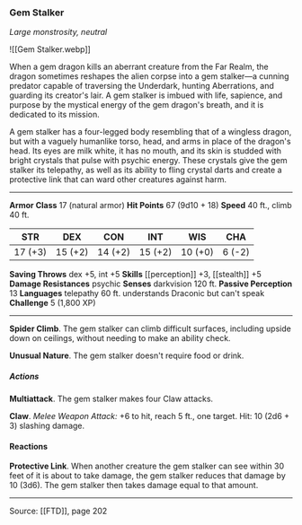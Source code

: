 ### Gem Stalker
_Large monstrosity, neutral_

![[Gem Stalker.webp]]

When a gem dragon kills an aberrant creature from the Far Realm, the dragon sometimes reshapes the alien corpse into a gem stalker—a cunning predator capable of traversing the Underdark, hunting Aberrations, and guarding its creator's lair. A gem stalker is imbued with life, sapience, and purpose by the mystical energy of the gem dragon's breath, and it is dedicated to its mission.

A gem stalker has a four-legged body resembling that of a wingless dragon, but with a vaguely humanlike torso, head, and arms in place of the dragon's head. Its eyes are milk white, it has no mouth, and its skin is studded with bright crystals that pulse with psychic energy. These crystals give the gem stalker its telepathy, as well as its ability to fling crystal darts and create a protective link that can ward other creatures against harm.




---

**Armor Class** 17 (natural armor)
**Hit Points** 67 (9d10 + 18)
**Speed** 40 ft., climb 40 ft.

| STR     | DEX     | CON     | INT     | WIS     | CHA     |
|---------|---------|---------|---------|---------|---------|
| 17 (+3) | 15 (+2) | 14 (+2) | 15 (+2) | 10 (+0) | 6 (-2) |

**Saving Throws** dex +5, int +5
**Skills** [[perception]] +3, [[stealth]] +5
**Damage Resistances** psychic
**Senses** darkvision 120 ft.
**Passive Perception** 13
**Languages** telepathy 60 ft. understands Draconic but can't speak
**Challenge** 5 (1,800 XP)

---

**Spider Climb**. The gem stalker can climb difficult surfaces, including upside down on ceilings, without needing to make an ability check.

**Unusual Nature**. The gem stalker doesn't require food or drink.

##### Actions
**Multiattack**. The gem stalker makes four Claw attacks.

**Claw**. _Melee Weapon Attack:_ +6 to hit, reach 5 ft., one target. Hit: 10 (2d6 + 3) slashing damage.

#### Reactions
**Protective Link**. When another creature the gem stalker can see within 30 feet of it is about to take damage, the gem stalker reduces that damage by 10 (3d6). The gem stalker then takes damage equal to that amount.


---

Source: [[FTD]], page 202